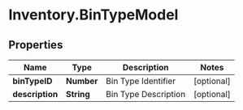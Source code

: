 # Inventory.BinTypeModel

## Properties

Name | Type | Description | Notes
------------ | ------------- | ------------- | -------------
**binTypeID** | **Number** | Bin Type Identifier | [optional] 
**description** | **String** | Bin Type Description | [optional] 


